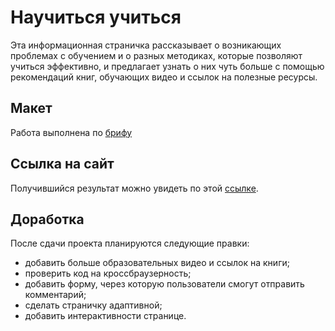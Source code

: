 # Научиться учиться

Эта информационная страничка рассказывает о возникающих проблемах с обучением и о разных методиках, которые позволяют учиться эффективно, и предлагает узнать о них чуть больше с помощью рекомендаций книг, обучающих видео и ссылок на полезные ресурсы.

## Макет

Работа выполнена по [брифу](https://code.s3.yandex.net/web-developer/project-1/sprint-2-brief.pdf)

## Ссылка на сайт

Получившийся результат можно увидеть по этой [ссылке](https://frantsuzovatamara.github.io/how-to-learn/).

## Доработка

После сдачи проекта планируются следующие правки:

* добавить больше образовательных видео и ссылок на книги;
* проверить код на кроссбраузерность;
* добавить форму, через которую пользователи смогут отправить комментарий;
* сделать страничку адаптивной;
* добавить интерактивности странице.
